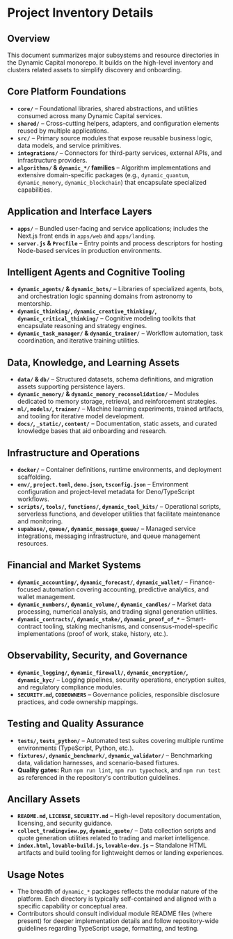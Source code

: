 # Project Inventory Details

## Overview
This document summarizes major subsystems and resource directories in the Dynamic Capital monorepo. It builds on the high-level inventory and clusters related assets to simplify discovery and onboarding.

## Core Platform Foundations
- **`core/`** – Foundational libraries, shared abstractions, and utilities consumed across many Dynamic Capital services.
- **`shared/`** – Cross-cutting helpers, adapters, and configuration elements reused by multiple applications.
- **`src/`** – Primary source modules that expose reusable business logic, data models, and service primitives.
- **`integrations/`** – Connectors for third-party services, external APIs, and infrastructure providers.
- **`algorithms/` & `dynamic_*/` families** – Algorithm implementations and extensive domain-specific packages (e.g., `dynamic_quantum`, `dynamic_memory`, `dynamic_blockchain`) that encapsulate specialized capabilities.

## Application and Interface Layers
- **`apps/`** – Bundled user-facing and service applications; includes the Next.js front ends in `apps/web` and `apps/landing`.
- **`server.js` & `Procfile`** – Entry points and process descriptors for hosting Node-based services in production environments.

## Intelligent Agents and Cognitive Tooling
- **`dynamic_agents/` & `dynamic_bots/`** – Libraries of specialized agents, bots, and orchestration logic spanning domains from astronomy to mentorship.
- **`dynamic_thinking/`, `dynamic_creative_thinking/`, `dynamic_critical_thinking/`** – Cognitive modeling toolkits that encapsulate reasoning and strategy engines.
- **`dynamic_task_manager/` & `dynamic_trainer/`** – Workflow automation, task coordination, and iterative training utilities.

## Data, Knowledge, and Learning Assets
- **`data/` & `db/`** – Structured datasets, schema definitions, and migration assets supporting persistence layers.
- **`dynamic_memory/` & `dynamic_memory_reconsolidation/`** – Modules dedicated to memory storage, retrieval, and reinforcement strategies.
- **`ml/`, `models/`, `trainer/`** – Machine learning experiments, trained artifacts, and tooling for iterative model development.
- **`docs/`, `_static/`, `content/`** – Documentation, static assets, and curated knowledge bases that aid onboarding and research.

## Infrastructure and Operations
- **`docker/`** – Container definitions, runtime environments, and deployment scaffolding.
- **`env/`, `project.toml`, `deno.json`, `tsconfig.json`** – Environment configuration and project-level metadata for Deno/TypeScript workflows.
- **`scripts/`, `tools/`, `functions/`, `dynamic_tool_kits/`** – Operational scripts, serverless functions, and developer utilities that facilitate maintenance and monitoring.
- **`supabase/`, `queue/`, `dynamic_message_queue/`** – Managed service integrations, messaging infrastructure, and queue management resources.

## Financial and Market Systems
- **`dynamic_accounting/`, `dynamic_forecast/`, `dynamic_wallet/`** – Finance-focused automation covering accounting, predictive analytics, and wallet management.
- **`dynamic_numbers/`, `dynamic_volume/`, `dynamic_candles/`** – Market data processing, numerical analysis, and trading signal generation utilities.
- **`dynamic_contracts/`, `dynamic_stake/`, `dynamic_proof_of_*`** – Smart-contract tooling, staking mechanisms, and consensus-model-specific implementations (proof of work, stake, history, etc.).

## Observability, Security, and Governance
- **`dynamic_logging/`, `dynamic_firewall/`, `dynamic_encryption/`, `dynamic_kyc/`** – Logging pipelines, security operations, encryption suites, and regulatory compliance modules.
- **`SECURITY.md`, `CODEOWNERS`** – Governance policies, responsible disclosure practices, and code ownership mappings.

## Testing and Quality Assurance
- **`tests/`, `tests_python/`** – Automated test suites covering multiple runtime environments (TypeScript, Python, etc.).
- **`fixtures/`, `dynamic_benchmark/`, `dynamic_validator/`** – Benchmarking data, validation harnesses, and scenario-based fixtures.
- **Quality gates:** Run `npm run lint`, `npm run typecheck`, and `npm run test` as referenced in the repository's contribution guidelines.

## Ancillary Assets
- **`README.md`, `LICENSE`, `SECURITY.md`** – High-level repository documentation, licensing, and security guidance.
- **`collect_tradingview.py`, `dynamic_quote/`** – Data collection scripts and quote generation utilities related to trading and market intelligence.
- **`index.html`, `lovable-build.js`, `lovable-dev.js`** – Standalone HTML artifacts and build tooling for lightweight demos or landing experiences.

## Usage Notes
- The breadth of `dynamic_*` packages reflects the modular nature of the platform. Each directory is typically self-contained and aligned with a specific capability or conceptual area.
- Contributors should consult individual module README files (where present) for deeper implementation details and follow repository-wide guidelines regarding TypeScript usage, formatting, and testing.
